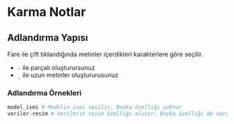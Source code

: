 # Karma Notlar

## Adlandırma Yapısı

Fare ile çift tıklandığında metinler içerdikleri karakterlere göre seçilir.

- `-` ile parçalı oluşturursunuz
- `_` ile uzun metinler oluştururusunuz

### Adlandırma Örnekleri

```sh
model_ismi # Modelin ismi seçilir. Başka özelliği yoktur
veriler-resim # Verilerin resim özelliği alınır. Başka özelliği de vardır
```